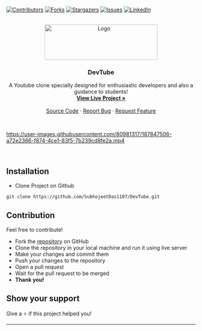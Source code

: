 <br />

[![Contributors][contributors-shield]][contributors-url]
[![Forks][forks-shield]][forks-url]
[![Stargazers][stars-shield]][stars-url]
[![Issues][issues-shield]][issues-url]
[![LinkedIn][linkedin-shield]][linkedin-url]

<br />
<div align="center">
  <a href="https://subhojeetdas1107-github-devtube.netlify.app/">
    <img src="https://devtube.sanish.me/images/devtube.png" alt="Logo" width="300" height="94">
  </a>

  <h3 align="center">DevTube</h3>

  <p align="center">
  A Youtube clone specially designed for enthusiastic developers and also a guidance to students!
    <br />
    <a href="https://subhojeetdas1107-github-devtube.netlify.app/"><strong>View Live Project »</strong></a>
    <br />
    <br />
    <a href="https://github.com/SubhojeetDas1107/DevTube">Source Code</a>
    ·
    <a href="https://github.com/SubhojeetDas1107/DevTube/issues">Report Bug</a>
    ·
    <a href="https://github.com/SubhojeetDas1107/DevTube/issues">Request Feature</a>
  </p>
</div>

<br />

https://user-images.githubusercontent.com/80981317/187847506-a72e2366-f874-4ce1-83f5-7b239cd8fe2a.mp4

<br />

## Installation
* Clone Project on Github
```
git clone https://github.com/SubhojeetDas1107/DevTube.git
```

## Contribution
Feel free to contribute!
- Fork the [repository](https://github.com/SubhojeetDas1107/DevTube) on GitHub
- Clone the repository in your local machine and run it using live server
- Make your changes and commit them
- Push your changes to the repository
- Open a pull request
- Wait for the pull request to be merged
- **Thank you!** 

## Show your support

Give a ⭐️ if this project helped you!

***



<!-- https://www.markdownguide.org/basic-syntax/#reference-style-links -->
[contributors-shield]: https://img.shields.io/github/contributors/SubhojeetDas1107/DevTube.svg?style=for-the-badge
[contributors-url]: https://github.com/SubhojeetDas1107/DevTube/graphs/contributors
[forks-shield]: https://img.shields.io/github/forks/SubhojeetDas1107/DevTube.svg?style=for-the-badge
[forks-url]: https://github.com/SubhojeetDas1107/DevTube/network/members
[stars-shield]: https://img.shields.io/github/stars/SubhojeetDas1107/DevTube.svg?style=for-the-badge
[stars-url]: https://github.com/SubhojeetDas1107/DevTube/stargazers
[issues-shield]: https://img.shields.io/github/issues/SubhojeetDas1107/DevTube.svg?style=for-the-badge
[issues-url]: https://github.com/SubhojeetDas1107/DevTube/issues
[linkedin-shield]: https://img.shields.io/badge/-LinkedIn-black.svg?style=for-the-badge&logo=linkedin&colorB=555
[linkedin-url]: https://www.linkedin.com/in/subhojeet-das-656871198/


